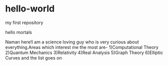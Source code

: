 # hello-world
my first repository

hello mortals

Naman here!I am a science loving guy who is very curious about everything.Areas which interest me the most are-
1)Computational Theory
2)Quantum Mechanics
3)Relativity
4)Real Analysis
5)Graph Theory
6)Elliptic Curves
and the list goes on
